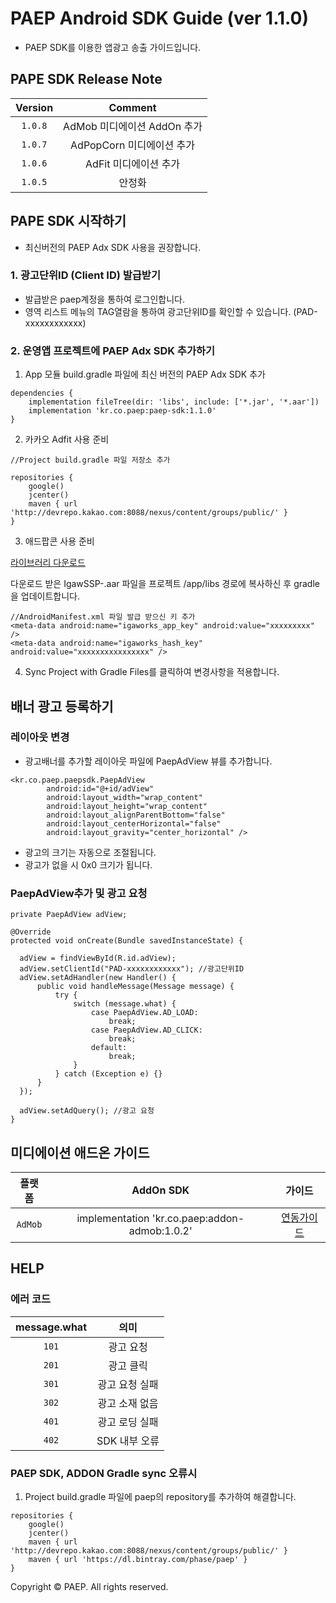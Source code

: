 # PAEP Android SDK Guide (ver 1.1.0)

* PAEP SDK를 이용한 앱광고 송출 가이드입니다.

## PAPE SDK Release Note
| Version | Comment |
|:---:|:---:|
| `1.0.8` | AdMob 미디에이션 AddOn 추가 |
| `1.0.7` | AdPopCorn 미디에이션 추가 |
| `1.0.6` | AdFit 미디에이션 추가 |
| `1.0.5` | 안정화 |

## PAPE SDK 시작하기
* 최신버전의 PAEP Adx SDK 사용을 권장합니다.

### 1. 광고단위ID (Client ID) 발급받기
* 발급받은 paep계정을 통하여 로그인합니다.
* 영역 리스트 메뉴의 TAG열람을 통하여 광고단위ID를 확인할 수 있습니다. (PAD-xxxxxxxxxxxx)

### 2. 운영앱 프로젝트에 PAEP Adx SDK 추가하기
1. App 모듈 build.gradle 파일에 최신 버전의 PAEP Adx SDK 추가
```
dependencies {
    implementation fileTree(dir: 'libs', include: ['*.jar', '*.aar'])
    implementation 'kr.co.paep:paep-sdk:1.1.0'
}
```

2. 카카오 Adfit 사용 준비
```
//Project build.gradle 파일 저장소 추가

repositories {
    google()
    jcenter()
    maven { url 'http://devrepo.kakao.com:8088/nexus/content/groups/public/' }
}
```

3. 애드팝콘 사용 준비

[라이브러리 다운로드](https://github.com/phaserep/paep-android-sdk/blob/master/IgawSSP_v2.2.9a.aar?raw=true)

다운로드 받은 IgawSSP-.aar 파일을 프로젝트 /app/libs 경로에 복사하신 후 gradle 을 업데이트합니다.

```
//AndroidManifest.xml 파일 발급 받으신 키 추가
<meta-data android:name="igaworks_app_key" android:value="xxxxxxxxx" />
<meta-data android:name="igaworks_hash_key" android:value="xxxxxxxxxxxxxxxx" />
```

4. Sync Project with Gradle Files를 클릭하여 변경사항을 적용합니다.


## 배너 광고 등록하기
### 레이아웃 변경
* 광고배너를 추가할 레이아웃 파일에 PaepAdView 뷰를 추가합니다.

```
<kr.co.paep.paepsdk.PaepAdView
        android:id="@+id/adView"
        android:layout_width="wrap_content"
        android:layout_height="wrap_content"
        android:layout_alignParentBottom="false"
        android:layout_centerHorizontal="false"
        android:layout_gravity="center_horizontal" />

```
        
* 광고의 크기는 자동으로 조절됩니다.
* 광고가 없을 시 0x0 크기가 됩니다.

### PaepAdView추가 및 광고 요청

```
private PaepAdView adView;

@Override
protected void onCreate(Bundle savedInstanceState) {

  adView = findViewById(R.id.adView);
  adView.setClientId("PAD-xxxxxxxxxxxx"); //광고단위ID
  adView.setAdHandler(new Handler() {
      public void handleMessage(Message message) {
          try {
              switch (message.what) {
                  case PaepAdView.AD_LOAD:
                      break;
                  case PaepAdView.AD_CLICK:
                      break;
                  default:
                      break;
              }
          } catch (Exception e) {}
      }
  });

  adView.setAdQuery(); //광고 요청
}
```

## 미디에이션 애드온 가이드
| 플랫폼 | AddOn SDK | 가이드 |
|:---:|:---:|:---:|
| `AdMob` | implementation 'kr.co.paep:addon-admob:1.0.2' | [연동가이드](https://github.com/phaserep/paep-android-sdk/blob/master/admob.md) |

## HELP
### 에러 코드
| message.what | 의미 |
|:---:|:---:|
| `101` | 광고 요청 |
| `201` | 광고 클릭 |
| `301` | 광고 요청 실패 |
| `302` | 광고 소재 없음 |
| `401` | 광고 로딩 실패 |
| `402` | SDK 내부 오류 |

### PAEP SDK, ADDON Gradle sync 오류시
1. Project build.gradle 파일에 paep의 repository를 추가하여 해결합니다.
```
repositories {
    google()
    jcenter()
    maven { url 'http://devrepo.kakao.com:8088/nexus/content/groups/public/' }
    maven { url 'https://dl.bintray.com/phase/paep' }
}
```

    
Copyright © PAEP. All rights reserved.
